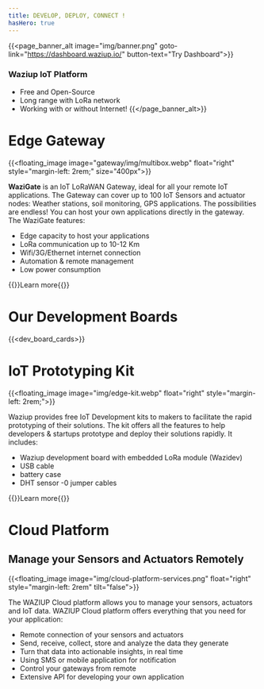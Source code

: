 ```yaml
---
title: DEVELOP, DEPLOY, CONNECT !
hasHero: true
---
```


{{<page_banner_alt  image="img/banner.png" goto-link="https://dashboard.waziup.io/" button-text="Try Dashboard">}}

### Waziup IoT Platform

- Free and Open-Source
- Long range with LoRa network
- Working with or without Internet!
{{</page_banner_alt>}}

Edge Gateway
============

{{<floating_image image="gateway/img/multibox.webp" float="right" style="margin-left: 2rem;" size="400px">}}

**WaziGate** is an IoT LoRaWAN Gateway, ideal for all your remote IoT applications. The Gateway can cover up to 100 IoT Sensors and actuator nodes: Weather stations, soil monitoring, GPS applications. The possibilities are endless! You can host your own applications directly in the gateway. The WaziGate features:

- Edge capacity to host your applications
- LoRa communication up to 10-12 Km
- Wifi/3G/Ethernet internet connection
- Automation & remote management
- Low power consumption
 

{{<button-learn-more link="/iot-edge-platform/gateway" color="blm-orange">}}Learn more{{</button-learn-more>}}

Our Development Boards
======================

{{<dev_board_cards>}}


IoT Prototyping Kit
===========================


{{<floating_image image="img/edge-kit.webp" float="right" style="margin-left: 2rem;">}}

<!-- Waziup has introduced an open source, low-cost, powerful and customizable iot kit to serve the need of enthusiasts. -->
Waziup provides free IoT Development kits to makers to facilitate the rapid prototyping of their solutions. The kit offers all the features to help developers & startups prototype and deploy their solutions rapidly. It includes:

- Waziup development board with embedded LoRa module (Wazidev)
- USB cable
- battery case
- DHT sensor
-0 jumper cables
 

{{<button-learn-more link="wazi-kit" color="blm-orange">}}Learn more{{</button-learn-more>}}

Cloud Platform 
==============

## Manage your Sensors and Actuators Remotely

{{<floating_image image="img/cloud-platform-services.png" float="right" style="margin-left: 2rem" tilt="false">}}

The WAZIUP Cloud platform allows you to manage your sensors, actuators and IoT data. WAZIUP Cloud platform offers everything that you need for your application:
- Remote connection of your sensors and actuators
- Send, receive, collect, store and analyze the data they generate
- Turn that data into actionable insights, in real time
- Using SMS or mobile application for notification
- Control your gateways from remote
- Extensive API for developing your own application

